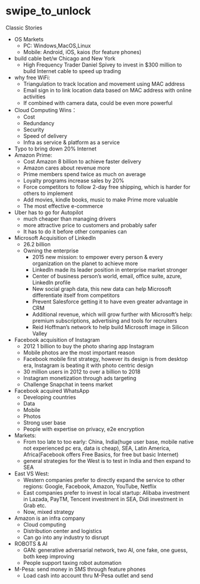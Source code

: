 # swipe_to_unlock

Classic Stories
- OS Markets
	- PC: Windows,MacOS,Linux 
	- Mobile: Android, iOS, kaios (for feature phones)
- build cable bet/w Chicago and New York
	- High Frequency Trader Daniel Spivey to invest in $300 million to build Internet cable to speed up trading
- why free WiFi:
	- Triangulation to track location and movement using MAC address
	- Email sign in to link location data based on MAC address with online activities
	- If combined with camera data, could be even more powerful 
- Cloud Computing Wins：
	- Cost
	- Redundancy
	- Security
	- Speed of delivery
	- Infra as service & platform as a service
- Typo to bring down 20% Internet
- Amazon Prime:
	- Cost Amazon 8 billion to achieve faster delivery
	- Amazon cares about revenue more
	- Prime members spend twice as much on average
	- Loyalty programs increase sales by 20%
	- Force competitors to follow 2-day free shipping, which is harder for others to implement
	- Add movies, kindle books, music to make Prime more valuable
	- The most effective e-commerce
- Uber has to go for Autopilot
	- much cheaper than managing drivers
	- more attractive price to customers and probably safer
	- It has to do it before other companies can
- Microsoft Acquisition of LinkedIn
	- 26.2 billion
	- Owning the enterprise
		- 2015 new mission: to empower every person & every organization on the planet to achieve more
		- LinkedIn made its leader position in enterprise market stronger
		- Center of business person’s world, email, office suite, azure, LinkedIn profile
		- New social graph data, this new data can help Microsoft differentiate itself from competitors
		- Prevent Salesforce getting it to have even greater advantage in CRM
		- Additional revenue, which will grow further with Microsoft’s help: premium subscriptions, advertising and tools for recruiters
		- Reid Hoffman’s network to help build Microsoft image in Silicon Valley
- Facebook acquisition of Instagram
	- 2012 1 billion to buy the photo sharing app Instagram
	- Mobile photos are the most important reason
	- Facebook mobile first strategy, however its design is from desktop era, Instagram is beating it with photo centric design
	- 30 million users in 2012 to over a billion to 2018
	- Instagram monetization through ads targeting
	- Challenge Snapchat in teens market
- Facebook acquired WhatsApp
	- Developing countries
	- Data
	- Mobile
	- Photos
	- Strong user base
	- People with expertise on privacy, e2e encryption
- Markets:
	- From too late to too early: China, India(huge user base, mobile native not experienced pc era, data is cheap), SEA, Latin America, Africa(Facebook offers Free Basics, for free but basic Internet)
	- general strategies for the West is to test in India and then expand to SEA
- East VS West:
	- Western companies prefer to directly expand the service to other regions: Google, Facebook, Amazon, YouTube, Netflix
	- East companies prefer to invest in local startup: Alibaba investment in Lazada, PayTM, Tencent investment in SEA, Didi investment in Grab etc.
	- Now, mixed strategy
- Amazon is an infra company
	- Cloud computing
	- Distribution center and logistics
	- Can go into any industry to disrupt 
- ROBOTS & AI
	- GAN: generative adversarial network, two AI, one fake, one guess, both keep improving
	- People support taxing robot automation
- M-Pesa: send money in SMS through feature phones
	- Load cash into account thru M-Pesa outlet and send
